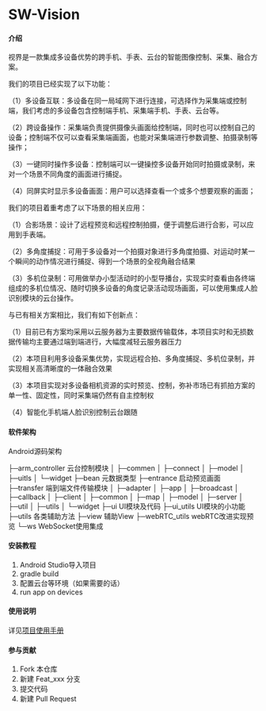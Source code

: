 # SW-Vision

#### 介绍
视界是一款集成多设备优势的跨手机、手表、云台的智能图像控制、采集、融合方案。


我们的项目已经实现了以下功能：

（1）多设备互联：多设备在同一局域网下进行连接，可选择作为采集端或控制端，我们考虑的多设备包含控制端手机、采集端手机、手表、云台等。

（2）跨设备操作：采集端负责提供摄像头画面给控制端，同时也可以控制自己的设备；控制端不仅可以查看采集端画面，也能对采集端进行参数调整、拍摄录制等操作；

（3）一键同时操作多设备：控制端可以一键操控多设备开始同时拍摄或录制，来对一个场景不同角度的画面进行捕捉。

（4）同屏实时显示多设备画面：用户可以选择查看一个或多个想要观察的画面；


我们的项目着重考虑了以下场景的相关应用：

（1）合影场景：设计了远程预览和远程控制拍摄，便于调整后进行合影，可以应用到手表端。

（2）多角度捕捉：可用于多设备对一个拍摄对象进行多角度拍摄、对运动时某一个瞬间的动作情况进行捕捉、得到一个场景的全视角融合结果

（3）多机位录制：可用做举办小型活动时的小型导播台，实现实时查看由各终端组成的多机位情况、随时切换多设备的角度记录活动现场画面，可以使用集成人脸识别模块的云台操作。


与已有相关方案相比，我们有如下创新点：

（1）目前已有方案均采用以云服务器为主要数据传输载体，本项目实时和无损数据传输均主要通过端到端进行，大幅度减轻云服务器压力

（2）本项目利用多设备采集优势，实现远程合拍、多角度捕捉、多机位录制，并实现相关高清晰度的一体融合效果

（3）本项目实现对多设备相机资源的实时预览、控制，弥补市场已有抓拍方案的单一性、固定性，同时采集端仍然有自主控制权

（4）智能化手机端人脸识别控制云台跟随


#### 软件架构

Android源码架构

├─arm_controller 云台控制模块
│  ├─commen
│  ├─connect
│  ├─model
│  ├─uitls
│  └─widget
├─bean 元数据类型
├─entrance 启动预览画面
├─transfer  端到端文件传输模块
│  ├─adapter
│  ├─app
│  ├─broadcast
│  ├─callback
│  ├─client
│  ├─common
│  ├─map
│  ├─model
│  ├─server
│  ├─util
│  ├─utils
│  └─widget
├─ui UI模块及代码
├─ui_utils UI模块的小功能
├─utils 各类辅助方法
├─view 辅助View
├─webRTC_utils webRTC改进实现预览
└─ws WebSocket使用集成


#### 安装教程

1.  Android Studio导入项目
2.  gradle build
3.  配置云台等环境（如果需要的话）
4.  run app on devices

#### 使用说明

详见[项目使用手册](doc/Vision项目使用手册.docx)


#### 参与贡献

1.  Fork 本仓库
2.  新建 Feat_xxx 分支
3.  提交代码
4.  新建 Pull Request

